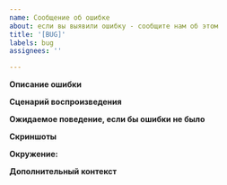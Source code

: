 ```yaml
---
name: Сообщение об ошибке
about: если вы выявили ошибку - сообщите нам об этом
title: '[BUG]'
labels: bug
assignees: ''

---
```


**Описание ошибки**
<!-- что конкретно происходит -->

**Сценарий воспроизведения**
<!-- Шаги по воспроизведению:
1. Открыть '...'
2. Нажать '....'
3. Запустить '....'
4. Где ошибка -->

**Ожидаемое поведение, если бы ошибки не было**
<!-- '....' -->

**Скриншоты**
<!-- если применимо, приложите скриншоты -->

**Окружение:**

<!---
- Описание окружения рекомендуем получить сразу из Vanessa-ADD - подменю "Загрузить" - кнопка "Техническая информация" и вставить сюда.
Пример:
    Техническая информация:
	- Версия Vanessa-ADD: ver 6.5.0
	- Имя конфигурации: ADD_BDD
	- Синоним конфигурации: ADD/BDD, ver. 6.5.0
	- Версия конфигурации: 6.5.0
	- Платформа 1С: 8.3.15.1778
	- Режим совместимости (для TestManager): Версия8_3_8
	- Режим совместимости интерфейса (для TestManager): Такси
	- Режим запуска: Управляемое приложение (Тонкий клиент)
	- Тип базы: Файловая ИБ
	- Язык (для TestManager): Русский
	- Локализация (для TestManager): ru
    - Операционная система: Windows 10 (64)
-->

**Дополнительный контекст**

<!-- - Типовая или не типовая конфигурация ?
- Включен ли режим защиты от опасных действий
- и т.д. -->
